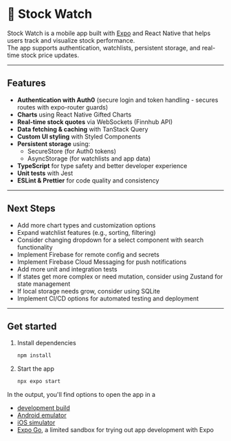 # 📱 Stock Watch

Stock Watch is a mobile app built with [Expo](https://expo.dev) and React Native that helps users track and visualize stock performance.  
The app supports authentication, watchlists, persistent storage, and real-time stock price updates.

---

## Features

- **Authentication with Auth0** (secure login and token handling - secures routes with expo-router guards)
- **Charts** using React Native Gifted Charts
- **Real-time stock quotes** via WebSockets (Finnhub API)
- **Data fetching & caching** with TanStack Query
- **Custom UI styling** with Styled Components
- **Persistent storage** using:
  - SecureStore (for Auth0 tokens)
  - AsyncStorage (for watchlists and app data)
- **TypeScript** for type safety and better developer experience
- **Unit tests** with Jest
- **ESLint & Prettier** for code quality and consistency

---

## Next Steps

- Add more chart types and customization options
- Expand watchlist features (e.g., sorting, filtering)
- Consider changing dropdown for a select component with search functionality
- Implement Firebase for remote config and secrets
- Implement Firebase Cloud Messaging for push notifications
- Add more unit and integration tests
- If states get more complex or need mutation, consider using Zustand for state management
- If local storage needs grow, consider using SQLite
- Implement CI/CD options for automated testing and deployment

---

## Get started

1. Install dependencies

   ```bash
   npm install
   ```

2. Start the app

   ```bash
   npx expo start
   ```

In the output, you'll find options to open the app in a

- [development build](https://docs.expo.dev/develop/development-builds/introduction/)
- [Android emulator](https://docs.expo.dev/workflow/android-studio-emulator/)
- [iOS simulator](https://docs.expo.dev/workflow/ios-simulator/)
- [Expo Go](https://expo.dev/go), a limited sandbox for trying out app development with Expo
